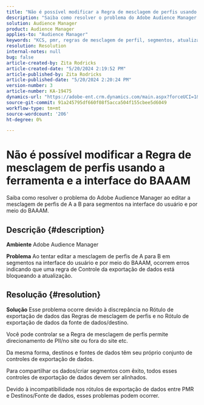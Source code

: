 ```yaml
---
title: "Não é possível modificar a Regra de mesclagem de perfis usando a ferramenta e a interface do BAAAM"
description: "Saiba como resolver o problema do Adobe Audience Manager ao editar a mesclagem de perfis de A a B para segmentos na interface do usuário e por meio do BAAAM."
solution: Audience Manager
product: Audience Manager
applies-to: "Audience Manager"
keywords: "KCS, pmr, regras de mesclagem de perfil, segmentos, atualizar, editar, Perguntas frequentes AAM, Adobe Audience Manager, não é possível modificar, ferramenta BAAAM"
resolution: Resolution
internal-notes: null
bug: false
article-created-by: Zita Rodricks
article-created-date: "5/20/2024 2:19:52 PM"
article-published-by: Zita Rodricks
article-published-date: "5/20/2024 2:20:24 PM"
version-number: 3
article-number: KA-19475
dynamics-url: "https://adobe-ent.crm.dynamics.com/main.aspx?forceUCI=1&pagetype=entityrecord&etn=knowledgearticle&id=7f22d003-b416-ef11-9f8a-6045bd026dc7"
source-git-commit: 91a245795df660f08f5acca504f155cbee5d6049
workflow-type: tm+mt
source-wordcount: '206'
ht-degree: 0%

---
```


# Não é possível modificar a Regra de mesclagem de perfis usando a ferramenta e a interface do BAAAM


Saiba como resolver o problema do Adobe Audience Manager ao editar a mesclagem de perfis de A a B para segmentos na interface do usuário e por meio do BAAAM.

## Descrição {#description}


<b>Ambiente</b>
Adobe Audience Manager

<b>Problema</b>
Ao tentar editar a mesclagem de perfis de A para B em segmentos na interface do usuário e por meio do BAAAM, ocorrem erros indicando que uma regra de Controle da exportação de dados está bloqueando a atualização.


## Resolução {#resolution}


<b>Solução</b>
Esse problema ocorre devido à discrepância no Rótulo de exportação de dados das Regras de mesclagem de perfis e no Rótulo de exportação de dados da fonte de dados/destino.

Você pode controlar se a Regra de mesclagem de perfis permite direcionamento de PII/no site ou fora do site etc.

Da mesma forma, destinos e fontes de dados têm seu próprio conjunto de controles de exportação de dados.

Para compartilhar os dados/criar segmentos com êxito, todos esses controles de exportação de dados devem ser alinhados.

Devido à incompatibilidade nos rótulos de exportação de dados entre PMR e Destinos/Fonte de dados, esses problemas podem ocorrer.
